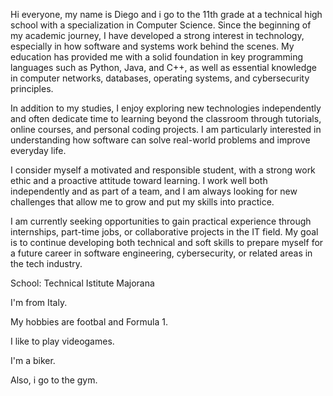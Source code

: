 Hi everyone, my name is Diego and i go to the 11th grade at a technical high school with a specialization in Computer Science. Since the beginning of my academic journey, I have developed a strong interest in technology, especially in how software and systems work behind the scenes. My education has provided me with a solid foundation in key programming languages such as Python, Java, and C++, as well as essential knowledge in computer networks, databases, operating systems, and cybersecurity principles.

In addition to my studies, I enjoy exploring new technologies independently and often dedicate time to learning beyond the classroom through tutorials, online courses, and personal coding projects. I am particularly interested in understanding how software can solve real-world problems and improve everyday life.

I consider myself a motivated and responsible student, with a strong work ethic and a proactive attitude toward learning. I work well both independently and as part of a team, and I am always looking for new challenges that allow me to grow and put my skills into practice.

I am currently seeking opportunities to gain practical experience through internships, part-time jobs, or collaborative projects in the IT field. My goal is to continue developing both technical and soft skills to prepare myself for a future career in software engineering, cybersecurity, or related areas in the tech industry.

School: Technical Istitute Majorana

I'm from Italy.

My hobbies are footbal and Formula 1.

I like to play videogames.

I'm a biker.

Also, i go to the gym.

